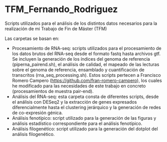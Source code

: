 # TFM_Fernando_Rodriguez

Scripts utilizados para el análisis de los distintos datos necesarios para la realización de mi Trabajo de Fin de Máster (TFM) 

Las carpetas se basan en:
- Procesamiento de RNA-seq: scripts utilizados para el procesamiento de los datos brutos del RNA-seq desde el formato fastq hasta archivos gtf. Se incluyen la generación de los índices del genoma de referencia (piperna_pairend.sh), el análisis de calidad, el mapeado de las lecturas sobre el genoma de referencia, ensamblado y cuantificación de transcritos (rna_seq_processing.sh). Estos scripts pertecen a Francisco Romero Campero (https://github.com/fran-romero-campero), los cuales he modificado para las necesidades de este trabajo en concreto (procesamientos de muestra pair-end).
- Análisis del RNA-seq: esta carpeta consta de diferentes scripts, desde el análisis con DESeq2 y la extracción de genes expresados diferencialmente hasta el clustering jerárquico y la generación de redes de co-expresión génica.
- Análisis fenotípico: script utilizado para la generación de las figuras y análisis estadístico correspondiente para el análisis fenotípico.
- Análisis filogenético: script utilizado para la generación del dotplot del análisis filogenético.
